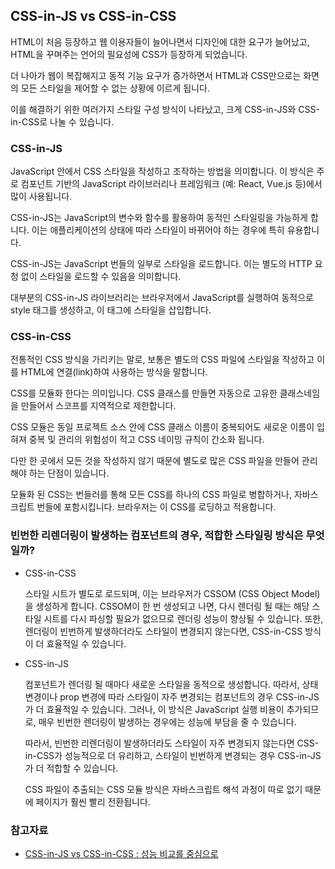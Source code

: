 ## CSS-in-JS vs CSS-in-CSS

HTML이 처음 등장하고 웹 이용자들이 늘어나면서 디자인에 대한 요구가 늘어났고, HTML을 꾸며주는 언어의 필요성에 CSS가 등장하게 되었습니다.

더 나아가 웹이 복잡해지고 동적 기능 요구가 증가하면서 HTML과 CSS만으로는 화면의 모든 스타일을 제어할 수 없는 상황에 이르게 됩니다.

이를 해결하기 위한 여러가지 스타일 구성 방식이 나타났고, 크게 CSS-in-JS와 CSS-in-CSS로 나눌 수 있습니다.

### CSS-in-JS

JavaScript 안에서 CSS 스타일을 작성하고 조작하는 방법을 의미합니다.
이 방식은 주로 컴포넌트 기반의 JavaScript 라이브러리나 프레임워크 (예: React, Vue.js 등)에서 많이 사용됩니다.

CSS-in-JS는 JavaScript의 변수와 함수를 활용하여 동적인 스타일링을 가능하게 합니다.
이는 애플리케이션의 상태에 따라 스타일이 바뀌어야 하는 경우에 특히 유용합니다.

CSS-in-JS는 JavaScript 번들의 일부로 스타일을 로드합니다.
이는 별도의 HTTP 요청 없이 스타일을 로드할 수 있음을 의미합니다.

대부분의 CSS-in-JS 라이브러리는 브라우저에서 JavaScript를 실행하여 동적으로 style 태그를 생성하고, 이 태그에 스타일을 삽입합니다.

### CSS-in-CSS

전통적인 CSS 방식을 가리키는 말로, 보통은 별도의 CSS 파일에 스타일을 작성하고 이를 HTML에 연결(link)하여 사용하는 방식을 말합니다.

CSS를 모듈화 한다는 의미입니다. CSS 클래스를 만들면 자동으로 고유한 클래스네임을 만들어서 스코프를 지역적으로 제한합니다.

CSS 모듈은 동일 프로젝트 소스 안에 CSS 클래스 이름이 중복되어도 새로운 이름이 입혀져 중복 및 관리의 위험성이 적고 CSS 네이밍 규칙이 간소화 됩니다.

다만 한 곳에서 모든 것을 작성하지 않기 때문에 별도로 많은 CSS 파일을 만들어 관리해야 하는 단점이 있습니다.

모듈화 된 CSS는 번들러를 통해 모든 CSS를 하나의 CSS 파일로 병합하거나, 자바스크립트 번들에 포함시킵니다. 브라우저는 이 CSS를 로딩하고 적용합니다.

### 빈번한 리렌더링이 발생하는 컴포넌트의 경우, 적합한 스타일링 방식은 무엇일까?

- CSS-in-CSS

  스타일 시트가 별도로 로드되며, 이는 브라우저가 CSSOM (CSS Object Model)을 생성하게 합니다. CSSOM이 한 번 생성되고 나면, 다시 렌더링 될 때는 해당 스타일 시트를 다시 파싱할 필요가 없으므로 렌더링 성능이 향상될 수 있습니다. 또한, 렌더링이 빈번하게 발생하더라도 스타일이 변경되지 않는다면, CSS-in-CSS 방식이 더 효율적일 수 있습니다.

- CSS-in-JS

  컴포넌트가 렌더링 될 때마다 새로운 스타일을 동적으로 생성합니다. 따라서, 상태 변경이나 prop 변경에 따라 스타일이 자주 변경되는 컴포넌트의 경우 CSS-in-JS가 더 효율적일 수 있습니다. 그러나, 이 방식은 JavaScript 실행 비용이 추가되므로, 매우 빈번한 렌더링이 발생하는 경우에는 성능에 부담을 줄 수 있습니다.

  따라서, 빈번한 리렌더링이 발생하더라도 스타일이 자주 변경되지 않는다면 CSS-in-CSS가 성능적으로 더 유리하고, 스타일이 빈번하게 변경되는 경우 CSS-in-JS가 더 적합할 수 있습니다.

  CSS 파일이 추출되는 CSS 모듈 방식은 자바스크립트 해석 과정이 따로 없기 때문에 페이지가 훨씬 빨리 전환됩니다.

### 참고자료

- [CSS-in-JS vs CSS-in-CSS : 성능 비교를 중심으로](https://velog.io/@sunfkkc/CSS-in-JS-vs-CSS-in-CSS-%EC%84%B1%EB%8A%A5-%EB%B9%84%EA%B5%90%EB%A5%BC-%EC%A4%91%EC%8B%AC%EC%9C%BC%EB%A1%9C)

